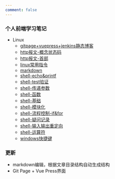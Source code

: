 ```yaml
---
comment: false 
---
```


### 个人前端学习笔记

- Linux
  - [gitpage+vuepress+jenkins静态博客](/Linux/gitpage+vuepress+jenkins静态博客.md)
  - [http报文-概念状态码](/Linux/http报文-概念状态码.md)
  - [http报文-首部](/Linux/http报文-首部.md)
  - [linux常用指令](/Linux/linux常用指令.md)
  - [markdown](/Linux/markdown.md)
  - [shell-echo&printf](/Linux/shell-echo&printf.md)
  - [shell-test验证](/Linux/shell-test验证.md)
  - [shell-传递参数](/Linux/shell-传递参数.md)
  - [shell-函数](/Linux/shell-函数.md)
  - [shell-基础](/Linux/shell-基础.md)
  - [shell-模块化](/Linux/shell-模块化.md)
  - [shell-流程控制-if&for](/Linux/shell-流程控制-if&for.md)
  - [shell-疑问记录](/Linux/shell-疑问记录.md)
  - [shell-输入输出重定向](/Linux/shell-输入输出重定向.md)
  - [shell-运算符](/Linux/shell-运算符.md)
  - [windows快捷键](/Linux/windows快捷键.md)


### 更新
- markdown编辑，根据文章目录结构自动生成结构
- Git Page + Vue Press界面
